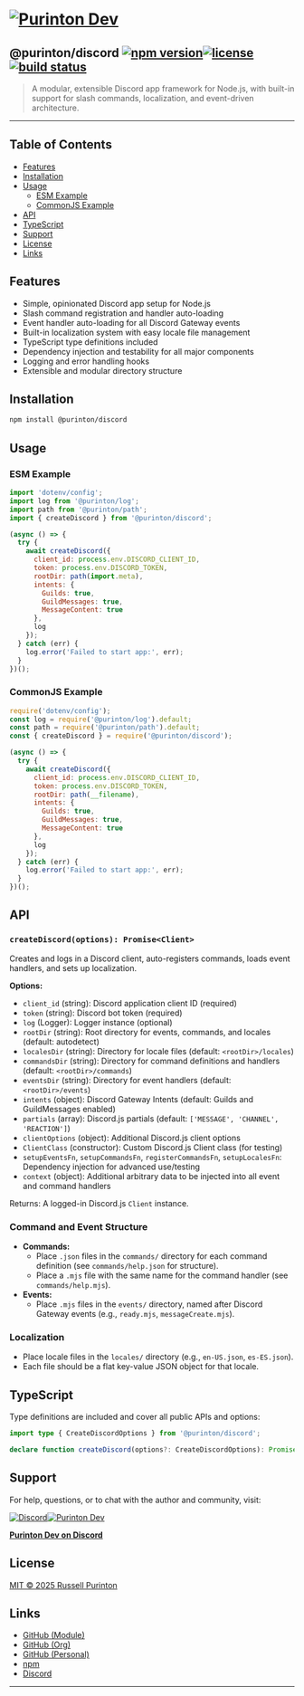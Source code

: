 # [![Purinton Dev](https://purinton.us/logos/brand.png)](https://discord.gg/QSBxQnX7PF)

## @purinton/discord [![npm version](https://img.shields.io/npm/v/@purinton/discord.svg)](https://www.npmjs.com/package/@purinton/discord)[![license](https://img.shields.io/github/license/purinton/discord.svg)](LICENSE)[![build status](https://github.com/purinton/discord/actions/workflows/nodejs.yml/badge.svg)](https://github.com/purinton/discord/actions)

> A modular, extensible Discord app framework for Node.js, with built-in support for slash commands, localization, and event-driven architecture.

---

## Table of Contents

- [Features](#features)
- [Installation](#installation)
- [Usage](#usage)
  - [ESM Example](#esm-example)
  - [CommonJS Example](#commonjs-example)
- [API](#api)
- [TypeScript](#typescript)
- [Support](#support)
- [License](#license)
- [Links](#links)

## Features

- Simple, opinionated Discord app setup for Node.js
- Slash command registration and handler auto-loading
- Event handler auto-loading for all Discord Gateway events
- Built-in localization system with easy locale file management
- TypeScript type definitions included
- Dependency injection and testability for all major components
- Logging and error handling hooks
- Extensible and modular directory structure

## Installation

```bash
npm install @purinton/discord
```

## Usage

### ESM Example

```js
import 'dotenv/config';
import log from '@purinton/log';
import path from '@purinton/path';
import { createDiscord } from '@purinton/discord';

(async () => {
  try {
    await createDiscord({
      client_id: process.env.DISCORD_CLIENT_ID,
      token: process.env.DISCORD_TOKEN,
      rootDir: path(import.meta),
      intents: {
        Guilds: true,
        GuildMessages: true,
        MessageContent: true
      },
      log
    });
  } catch (err) {
    log.error('Failed to start app:', err);
  }
})();
```

### CommonJS Example

```js
require('dotenv/config');
const log = require('@purinton/log').default;
const path = require('@purinton/path').default;
const { createDiscord } = require('@purinton/discord');

(async () => {
  try {
    await createDiscord({
      client_id: process.env.DISCORD_CLIENT_ID,
      token: process.env.DISCORD_TOKEN,
      rootDir: path(__filename),
      intents: {
        Guilds: true,
        GuildMessages: true,
        MessageContent: true
      },
      log
    });
  } catch (err) {
    log.error('Failed to start app:', err);
  }
})();
```

## API

### `createDiscord(options): Promise<Client>`

Creates and logs in a Discord client, auto-registers commands, loads event handlers, and sets up localization.

**Options:**

- `client_id` (string): Discord application client ID (required)
- `token` (string): Discord bot token (required)
- `log` (Logger): Logger instance (optional)
- `rootDir` (string): Root directory for events, commands, and locales (default: autodetect)
- `localesDir` (string): Directory for locale files (default: `<rootDir>/locales`)
- `commandsDir` (string): Directory for command definitions and handlers (default: `<rootDir>/commands`)
- `eventsDir` (string): Directory for event handlers (default: `<rootDir>/events`)
- `intents` (object): Discord Gateway Intents (default: Guilds and GuildMessages enabled)
- `partials` (array): Discord.js partials (default: `['MESSAGE', 'CHANNEL', 'REACTION']`)
- `clientOptions` (object): Additional Discord.js client options
- `ClientClass` (constructor): Custom Discord.js Client class (for testing)
- `setupEventsFn`, `setupCommandsFn`, `registerCommandsFn`, `setupLocalesFn`: Dependency injection for advanced use/testing
- `context` (object): Additional arbitrary data to be injected into all event and command handlers

Returns: A logged-in Discord.js `Client` instance.

### Command and Event Structure

- **Commands:**  
  - Place `.json` files in the `commands/` directory for each command definition (see `commands/help.json` for structure).
  - Place a `.mjs` file with the same name for the command handler (see `commands/help.mjs`).
- **Events:**  
  - Place `.mjs` files in the `events/` directory, named after Discord Gateway events (e.g., `ready.mjs`, `messageCreate.mjs`).

### Localization

- Place locale files in the `locales/` directory (e.g., `en-US.json`, `es-ES.json`).
- Each file should be a flat key-value JSON object for that locale.

## TypeScript

Type definitions are included and cover all public APIs and options:

```ts
import type { CreateDiscordOptions } from '@purinton/discord';

declare function createDiscord(options?: CreateDiscordOptions): Promise<Client>;
```

## Support

For help, questions, or to chat with the author and community, visit:

[![Discord](https://purinton.us/logos/discord_96.png)](https://discord.gg/QSBxQnX7PF)[![Purinton Dev](https://purinton.us/logos/purinton_96.png)](https://discord.gg/QSBxQnX7PF)

**[Purinton Dev on Discord](https://discord.gg/QSBxQnX7PF)**

## License

[MIT © 2025 Russell Purinton](LICENSE)

## Links

- [GitHub (Module)](https://github.com/purinton/discord)
- [GitHub (Org)](https://github.com/purinton)
- [GitHub (Personal)](https://github.com/rpurinton)
- [npm](https://www.npmjs.com/package/@purinton/discord)
- [Discord](https://discord.gg/QSBxQnX7PF)

---
